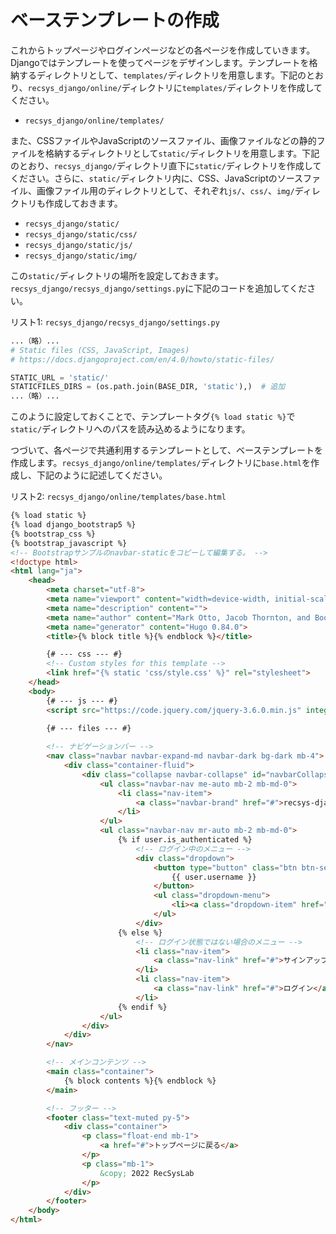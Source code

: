 # ベーステンプレートの作成

これからトップページやログインページなどの各ページを作成していきます。Djangoではテンプレートを使ってページをデザインします。テンプレートを格納するディレクトリとして、`templates/`ディレクトリを用意します。下記のとおり、`recsys_django/online/`ディレクトリに`templates/`ディレクトリを作成してください。

- `recsys_django/online/templates/`

また、CSSファイルやJavaScriptのソースファイル、画像ファイルなどの静的ファイルを格納するディレクトリとして`static/`ディレクトリを用意します。下記のとおり、`recsys_django/`ディレクトリ直下に`static/`ディレクトリを作成してください。さらに、`static/`ディレクトリ内に、CSS、JavaScriptのソースファイル、画像ファイル用のディレクトリとして、それぞれ`js/`、`css/`、`img/`ディレクトリも作成しておきます。

- `recsys_django/static/`
- `recsys_django/static/css/`
- `recsys_django/static/js/`
- `recsys_django/static/img/`

この`static/`ディレクトリの場所を設定しておきます。`recsys_django/recsys_django/settings.py`に下記のコードを追加してください。

リスト1: `recsys_django/recsys_django/settings.py`
```py
...（略）...
# Static files (CSS, JavaScript, Images)
# https://docs.djangoproject.com/en/4.0/howto/static-files/

STATIC_URL = 'static/'
STATICFILES_DIRS = (os.path.join(BASE_DIR, 'static'),)  # 追加
...（略）...
```

このように設定しておくことで、テンプレートタグ`{% load static %}`で`static/`ディレクトリへのパスを読み込めるようになります。

つづいて、各ページで共通利用するテンプレートとして、ベーステンプレートを作成します。`recsys_django/online/templates/`ディレクトリに`base.html`を作成し、下記のように記述してください。

リスト2: `recsys_django/online/templates/base.html`
```html
{% load static %}
{% load django_bootstrap5 %}
{% bootstrap_css %}
{% bootstrap_javascript %}
<!-- Bootstrapサンプルのnavbar-staticをコピーして編集する。 -->
<!doctype html>
<html lang="ja">
    <head>
        <meta charset="utf-8">
        <meta name="viewport" content="width=device-width, initial-scale=1">
        <meta name="description" content="">
        <meta name="author" content="Mark Otto, Jacob Thornton, and Bootstrap contributors">
        <meta name="generator" content="Hugo 0.84.0">
        <title>{% block title %}{% endblock %}</title>

        {# --- css --- #}
        <!-- Custom styles for this template -->
        <link href="{% static 'css/style.css' %}" rel="stylesheet">
    </head>
    <body>
        {# --- js --- #}
        <script src="https://code.jquery.com/jquery-3.6.0.min.js" integrity="sha256-/xUj+3OJU5yExlq6GSYGSHk7tPXikynS7ogEvDej/m4=" crossorigin="anonymous"></script>

        {# --- files --- #}
        
        <!-- ナビゲーションバー -->
        <nav class="navbar navbar-expand-md navbar-dark bg-dark mb-4">
            <div class="container-fluid">
                <div class="collapse navbar-collapse" id="navbarCollapse">
                    <ul class="navbar-nav me-auto mb-2 mb-md-0">
                        <li class="nav-item">
                            <a class="navbar-brand" href="#">recsys-django</a>
                        </li>
                    </ul>
                    <ul class="navbar-nav mr-auto mb-2 mb-md-0">
                        {% if user.is_authenticated %}
                            <!-- ログイン中のメニュー -->
                            <div class="dropdown">
                                <button type="button" class="btn btn-secondary dropdown-toggle" data-bs-toggle="dropdown" aria-expanded="false">
                                    {{ user.username }}
                                </button>
                                <ul class="dropdown-menu">
                                    <li><a class="dropdown-item" href="#">ログアウト</a></li>
                                </ul>
                            </div>
                        {% else %}
                            <!-- ログイン状態ではない場合のメニュー -->
                            <li class="nav-item">
                                <a class="nav-link" href="#">サインアップ</a>
                            </li>
                            <li class="nav-item">
                                <a class="nav-link" href="#">ログイン</a>
                            </li>
                        {% endif %}
                    </ul>
                </div>
            </div>
        </nav>

        <!-- メインコンテンツ -->
        <main class="container">
            {% block contents %}{% endblock %}
        </main>

        <!-- フッター -->
        <footer class="text-muted py-5">
            <div class="container">
                <p class="float-end mb-1">
                    <a href="#">トップページに戻る</a>
                </p>
                <p class="mb-1">
                    &copy; 2022 RecSysLab
                </p>
            </div>
        </footer>
    </body>
</html>
```
